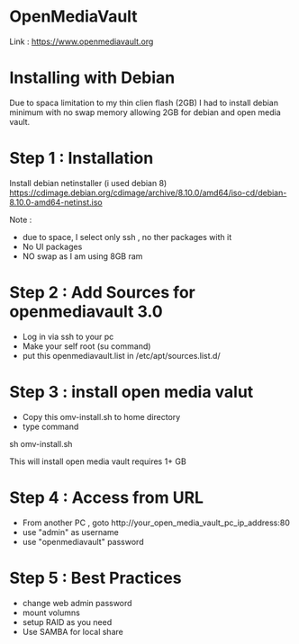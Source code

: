 # OpenMediaVault 
Link : https://www.openmediavault.org

# Installing with Debian
Due to spaca limitation to my thin clien flash (2GB) I had to install debian minimum with no swap memory allowing 2GB for debian and open media vault. 

# Step 1 : Installation
Install debian netinstaller (i used debian 8) 
https://cdimage.debian.org/cdimage/archive/8.10.0/amd64/iso-cd/debian-8.10.0-amd64-netinst.iso

Note : 
- due to space, I select only ssh , no ther packages with it
- No UI packages
- NO swap as I am using 8GB ram

# Step 2 : Add Sources for openmediavault 3.0
- Log in via ssh to your pc 
- Make your self root (su command) 
- put this openmediavault.list in /etc/apt/sources.list.d/ 

# Step 3 : install open media valut
- Copy this omv-install.sh to home directory
- type command 

sh omv-install.sh 

This will install open media vault 
requires 1+ GB 

# Step 4 : Access from URL
- From another PC , goto http://your_open_media_vault_pc_ip_address:80
- use "admin" as username 
- use "openmediavault" password 

# Step 5 : Best Practices
- change web admin password
- mount volumns
- setup RAID as you need
- Use SAMBA for local share
